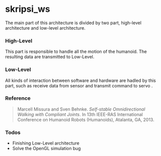 # skripsi_ws
The main part of this architecture is divided by two part, high-level architecture and low-level architecture.

### High-Level
This part is responsible to handle all the motion of the humanoid. The resulting data are transmitted to Low-Level.

### Low-Level
All kinds of interaction between software and hardware are hadled by this part,
such as receive data from sensor and transmit command to servo .

### Reference
> Marcell Missura and Sven Behnke. *Self-stable Omnidirectional Walking with
Compliant Joints*. In 13th IEEE-RAS International Conference on Humanoid Robots (Humanoids), Atalanta, GA, 2013.

### Todos
  - Finishing Low-Level architecture
  - Solve the OpenGL simulation bug
